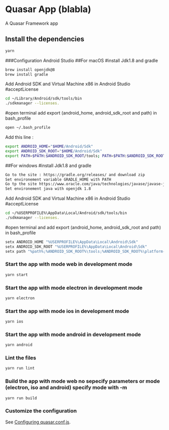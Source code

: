 # Quasar App (blabla)

A Quasar Framework app

## Install the dependencies
```bash
yarn
```

###Configuration Android Studio
##For macOS
#install Jdk1.8 and gradle
```bash
brew install openjdk@8
brew install gradle
```
Add Android SDK and Virtual Machine x86 in Android Studio
#acceptLicense
```bash
cd ~/Library/Android/sdk/tools/bin
./sdkmanager --licenses.
```
#open terminal add export (android_home, android_sdk_root and path) in bash_profile
```bash
open ~/.bash_profile
```
Add this line :
```bash
export ANDROID_HOME="$HOME/Android/Sdk"
export ANDROID_SDK_ROOT="$HOME/Android/Sdk"
export PATH=$PATH:$ANDROID_SDK_ROOT/tools; PATH=$PATH:$ANDROID_SDK_ROOT/platform-tools
```
##For windows
#install Jdk1.8 and gradle
```bash
Go to the site : https://gradle.org/releases/ and download zip
Set environement variable GRADLE_HOME with PATH
Go tp the site https://www.oracle.com/java/technologies/javase/javase-jdk8-downloads.html and download zip
Set environement java with openjdk 1.8
```
Add Android SDK and Virtual Machine x86 in Android Studio
#acceptLicense
```bash
cd ~/%USERPROFILE%\AppData\Local/Android/sdk/tools/bin
./sdkmanager --licenses.
```
#open terminal and add export (android_home, android_sdk_root and path) in bash_profile
```bash
setx ANDROID_HOME "%USERPROFILE%\AppData\Local\Android\Sdk"
setx ANDROID_SDK_ROOT "%USERPROFILE%\AppData\Local\Android\Sdk"
setx path "%path%;%ANDROID_SDK_ROOT%\tools;%ANDROID_SDK_ROOT%\platform-tools;<gradle_path>\bin;"
```

### Start the app with mode web in development mode
```bash
yarn start
```

### Start the app with mode electron in development mode
```bash
yarn electron
```

### Start the app with mode ios in development mode
```bash
yarn ios
```

### Start the app with mode android in development mode
```bash
yarn android
```

### Lint the files
```bash
yarn run lint
```

### Build the app with mode web no sepecify parameters or mode (electron, iso and android) specify mode with -m <mode>
```bash
yarn run build
````

### Customize the configuration
See [Configuring quasar.conf.js](https://v1.quasar.dev/quasar-cli/quasar-conf-js).
